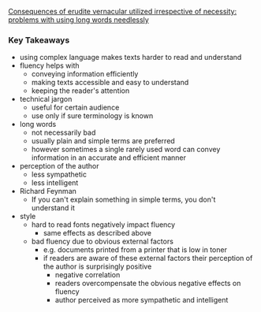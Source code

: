  [Consequences of erudite vernacular utilized irrespective of necessity: problems with using long words needlessly](https://cahill.people.unm.edu/480-21/Oppenheimer-2006-Applied_Cognitive_Psychology.pdf)

### Key Takeaways
+ using complex language makes texts harder to read and understand
+ fluency helps with
	+ conveying information efficiently
	+ making texts accessible and easy to understand
	+ keeping the reader's attention
+ technical jargon
	+ useful for certain audience
	+ use only if sure terminology is known
+ long words
	+ not necessarily bad
	+ usually plain and simple terms are preferred
	+ however sometimes a single rarely used word can convey information in an accurate and efficient manner
+ perception of the author
	+ less sympathetic
	+ less intelligent
+ Richard Feynman
	+ If you can't explain something in simple terms, you don't understand it
+ style
	+ hard to read fonts negatively impact fluency 
		+ same effects as described above
	+ bad fluency due to obvious external factors 
		+ e.g. documents printed from a printer that is low in toner
		+ if readers are aware of these external factors their perception of the author is surprisingly positive
			+ negative correlation
			+ readers overcompensate the obvious negative effects on fluency
			+ author perceived as more sympathetic and intelligent
